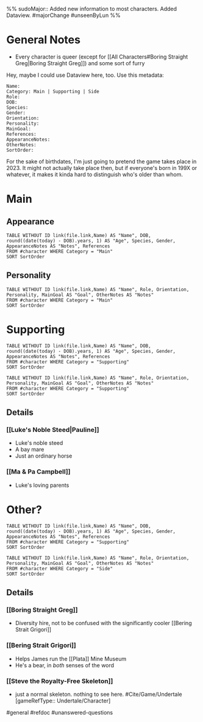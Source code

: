 %%
sudoMajor:: Added new information to most characters. Added Dataview.
#majorChange #unseenByLun 
%%

# General Notes
- Every character is queer (except for [[All Characters#Boring Straight Greg|Boring Straight Greg]]) and some sort of furry

Hey, maybe I could use Dataview here, too. Use this metadata:

```
Name:
Category: Main | Supporting | Side
Role:
DOB:
Species:
Gender:
Orientation:
Personality:
MainGoal:
References:
AppearanceNotes:
OtherNotes:
SortOrder:
```

For the sake of birthdates, I'm just going to pretend the game takes place in 2023. It might not actually take place then, but if everyone's born in 199X or whatever, it makes it kinda hard to distinguish who's older than whom.

# Main
## Appearance
```dataview
TABLE WITHOUT ID link(file.link,Name) AS "Name", DOB, round((date(today) - DOB).years, 1) AS "Age", Species, Gender, AppearanceNotes AS "Notes", References
FROM #character WHERE Category = "Main"
SORT SortOrder
```

## Personality
```dataview
TABLE WITHOUT ID link(file.link,Name) AS "Name", Role, Orientation, Personality, MainGoal AS "Goal", OtherNotes AS "Notes"
FROM #character WHERE Category = "Main"
SORT SortOrder
```

# Supporting
```dataview
TABLE WITHOUT ID link(file.link,Name) AS "Name", DOB, round((date(today) - DOB).years, 1) AS "Age", Species, Gender, AppearanceNotes AS "Notes", References
FROM #character WHERE Category = "Supporting"
SORT SortOrder
```

```dataview
TABLE WITHOUT ID link(file.link,Name) AS "Name", Role, Orientation, Personality, MainGoal AS "Goal", OtherNotes AS "Notes"
FROM #character WHERE Category = "Supporting"
SORT SortOrder
```

## Details
### [[Luke's Noble Steed|Pauline]]
- Luke's noble steed
- A bay mare
- Just an ordinary horse

### [[Ma & Pa Campbell]]
- Luke's loving parents

# Other?
```dataview
TABLE WITHOUT ID link(file.link,Name) AS "Name", DOB, round((date(today) - DOB).years, 1) AS "Age", Species, Gender, AppearanceNotes AS "Notes", References
FROM #character WHERE Category = "Supporting"
SORT SortOrder
```

```dataview
TABLE WITHOUT ID link(file.link,Name) AS "Name", Role, Orientation, Personality, MainGoal AS "Goal", OtherNotes AS "Notes"
FROM #character WHERE Category = "Side"
SORT SortOrder
```

## Details
### [[Boring Straight Greg]]
- Diversity hire, not to be confused with the significantly cooler [[Bering Strait Grigori]]

### [[Bering Strait Grigori]]
- Helps James run the [[Plata]] Mine Museum
- He's a bear, in *both* senses of the word

### [[Steve the Royalty-Free Skeleton]]
- just a normal skeleton. nothing to see here. #Cite/Game/Undertale [gameRefType:: Undertale/Character]

#general #refdoc #unanswered-questions